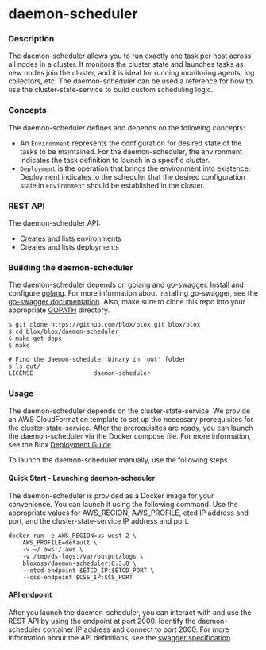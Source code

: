 # daemon-scheduler

### Description

The daemon-scheduler allows you to run exactly one task per host across all nodes in a cluster. It monitors the cluster state and launches tasks as new nodes join the cluster, and it is ideal for running monitoring agents, log collectors, etc. The daemon-scheduler can be used a reference for how to use the cluster-state-service to build custom scheduling logic.

### Concepts

The daemon-scheduler defines and depends on the following concepts:  

* An `Environment` represents the configuration for desired state of the tasks to be maintained. For the daemon-scheduler, the environment indicates the task definition to launch in a specific cluster.
* `Deployment` is the operation that brings the environment into existence. Deployment indicates to the scheduler that the desired configuration state in `Environment` should be established in the cluster.

### REST API

The daemon-scheduler API:  
* Creates and lists environments
* Creates and lists deployments

### Building the daemon-scheduler

The daemon-scheduler depends on golang and go-swagger. Install and configure [golang](https://golang.org/doc/). For more information about installing go-swagger, see the [go-swagger documentation](https://github.com/go-swagger/go-swagger). Also, make sure to clone this repo into your appropriate [GOPATH](https://golang.org/doc/code.html#Workspaces) directory.

```
$ git clone https://github.com/blox/blox.git blox/blox
$ cd blox/blox/daemon-scheduler
$ make get-deps
$ make

# Find the daemon-scheduler binary in 'out' folder
$ ls out/
LICENSE                 daemon-scheduler

```

### Usage

The daemon-scheduler depends on the cluster-state-service. We provide an AWS CloudFormation template to set up the necessary prerequisites for the cluster-state-service. After the prerequisites are ready, you can launch the daemon-scheduler via the Docker compose file. For more information, see the Blox [Deployment Guide](../deploy).

To launch the daemon-scheduler manually, use the following steps.

#### Quick Start - Launching daemon-scheduler

The daemon-scheduler is provided as a Docker image for your convenience. You can launch it using the following command. Use the appropriate values for AWS_REGION, AWS_PROFILE, etcd IP address and port, and the cluster-state-service IP address and port.

```
docker run -e AWS_REGION=us-west-2 \
    AWS_PROFILE=default \
    -v ~/.aws:/.aws \
    -v /tmp/ds-logs:/var/output/logs \
    bloxoss/daemon-scheduler:0.3.0 \
    --etcd-endpoint $ETCD_IP:$ETCD_PORT \
    --css-endpoint $CSS_IP:$CS_PORT
```

#### API endpoint

After you launch the daemon-scheduler, you can interact with and use the REST API by using the endpoint at port 2000. Identify the daemon-scheduler container IP address and connect to port 2000. For more information about the API definitions, see the [swagger specification](swagger/v1/swagger.json).
